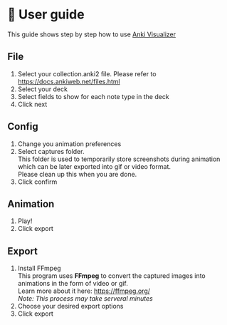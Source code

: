# 📙 User guide

This guide shows step by step how to use [Anki Visualizer](https://github.com/KaFaiFai/anki_visualizer)

## File

  1. Select your collection.anki2 file. Please refer to <https://docs.ankiweb.net/files.html>
  1. Select your deck
  1. Select fields to show for each note type in the deck
  1. Click next

## Config

  1. Change you animation preferences
  1. Select captures folder.  
    This folder is used to temporarily store screenshots during animation which can be later exported into gif or video format.  
    Please clean up this when you are done.
  1. Click confirm

## Animation

  1. Play!
  1. Click export

## Export

  1. Install FFmpeg  
    This program uses **FFmpeg** to convert the captured images into animations in the form of video or gif.  
    Learn more about it here: <https://ffmpeg.org/>  
    *Note: This process may take serveral minutes*
  1. Choose your desired export options
  1. Click export
